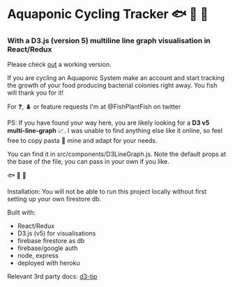 # Aquaponic Cycling Tracker :fish: :seedling: :tropical_fish:
### With a D3.js (version 5) multiline line graph visualisation in React/Redux



Please check [out](https://aquaponic-cycler.herokuapp.com) a working version. 



If you are cycling an Aquaponic System make an account and start tracking the growth of your food producing bacterial colonies right away. You fish will thank you for it!

For :question:, :beetle: or feature requests I'm at @FishPlantFish on twitter



PS: If you have found your way here, you are likely looking for a **D3 v5 multi-line-graph** :chart_with_upwards_trend:. I was unable to find anything else like it online, so feel free to copy pasta :spaghetti: mine and adapt for your needs.

You can find it in src/components/D3LineGraph.js. Note the default props at the base of the file, you can pass in your own if you like.

:fish: :seedling: :tropical_fish:


Installation:
You will not be able to run this project locally without first setting up your own firestore db.


Built with:
- React/Redux 
- D3.js (v5) for visualisations
- firebase firestore as db
- firebase/google auth
- node, express
- deployed with heroku

Relevant 3rd party docs:
[d3-tip](https://www.npmjs.com/package/d3-tip)

